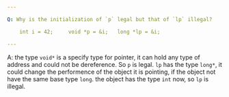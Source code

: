 ```yaml
---

Q: Why is the initialization of `p` legal but that of `lp` illegal?

    int i = 42;     void *p = &i;   long *lp = &i;

---
```


A: the type `void*` is a specify type for pointer, it can hold any type of address and could not be dereference. So `p` is legal. `lp` has the type `long*`, it could change the performence of the object it is pointing, if the object not have the same base type `long`. the object has the type `int` now, so `lp` is illegal.